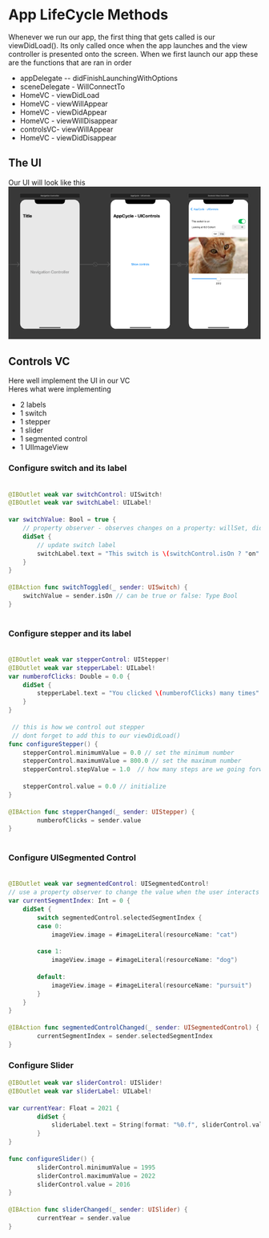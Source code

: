 # App LifeCycle Methods
Whenever we run our app, the first thing that gets called is our viewDidLoad(). Its only called once when the app launches and the view controller is presented onto the screen. When we first launch our app these are the functions that are ran in order<br>
<ul>
  <li>appDelegate -- didFinishLaunchingWithOptions</li>
  <li>sceneDelegate - WillConnectTo</li>
  <li>HomeVC - viewDidLoad</li>
  <li>HomeVC - viewWillAppear</li>
  <li>HomeVC - viewDidAppear</li>
  <li>HomeVC - viewWillDisappear</li>
  <li>controlsVC- viewWillAppear</li>
  <li>HomeVC - viewDidDisappear</li>
</ul>

## The UI
Our UI will look like this<br>
<img src="/Pursuit-UIKit/Unit2/appLifeCycle/Assets/appLifeCycle.png">

## Controls VC
Here well implement the UI in our VC<br>
Heres what were implementing<br>
<ul>
  <li>2 labels</li>
  <li>1 switch</li>
  <li>1 stepper</li>
  <li>1 slider</li>
  <li>1 segmented control</li>
  <li>1 UIImageView</li>
</ul>

### Configure switch and its label

```swift

@IBOutlet weak var switchControl: UISwitch!
@IBOutlet weak var switchLabel: UILabel!
    
var switchValue: Bool = true {
    // property observer - observes changes on a property: willSet, didSet
    didSet {
        // update switch label
        switchLabel.text = "This switch is \(switchControl.isOn ? "on" : "off")"
    }
}
    
@IBAction func switchToggled(_ sender: UISwitch) {
    switchValue = sender.isOn // can be true or false: Type Bool
}
    
```

### Configure stepper and its label

```swift

@IBOutlet weak var stepperControl: UIStepper!
@IBOutlet weak var stepperLabel: UILabel!
var numberofClicks: Double = 0.0 {
    didSet {
        stepperLabel.text = "You clicked \(numberofClicks) many times"
    }
}

 // this is how we control out stepper
 // dont forget to add this to our viewDidLoad()
func configureStepper() {
    stepperControl.minimumValue = 0.0 // set the minimum number
    stepperControl.maximumValue = 800.0 // set the maximum number
    stepperControl.stepValue = 1.0  // how many steps are we going forward/backward
        
    stepperControl.value = 0.0 // initialize
}

@IBAction func stepperChanged(_ sender: UIStepper) {
        numberofClicks = sender.value
}
    
```


### Configure UISegmented Control

```swift 

@IBOutlet weak var segmentedControl: UISegmentedControl!
// use a property observer to change the value when the user interacts with it.
var currentSegmentIndex: Int = 0 {
    didSet {
        switch segmentedControl.selectedSegmentIndex {
        case 0:
            imageView.image = #imageLiteral(resourceName: "cat")
                
        case 1:
            imageView.image = #imageLiteral(resourceName: "dog")
                
        default:
            imageView.image = #imageLiteral(resourceName: "pursuit")
        }
    }
}
    
@IBAction func segmentedControlChanged(_ sender: UISegmentedControl) {
        currentSegmentIndex = sender.selectedSegmentIndex
}

```

### Configure Slider

```swift
@IBOutlet weak var sliderControl: UISlider!
@IBOutlet weak var sliderLabel: UILabel!

var currentYear: Float = 2021 {
        didSet {
            sliderLabel.text = String(format: "%0.f", sliderControl.value)
        }
}

func configureSlider() {
        sliderControl.minimumValue = 1995
        sliderControl.maximumValue = 2022
        sliderControl.value = 2016
}

@IBAction func sliderChanged(_ sender: UISlider) {
        currentYear = sender.value
}
```
